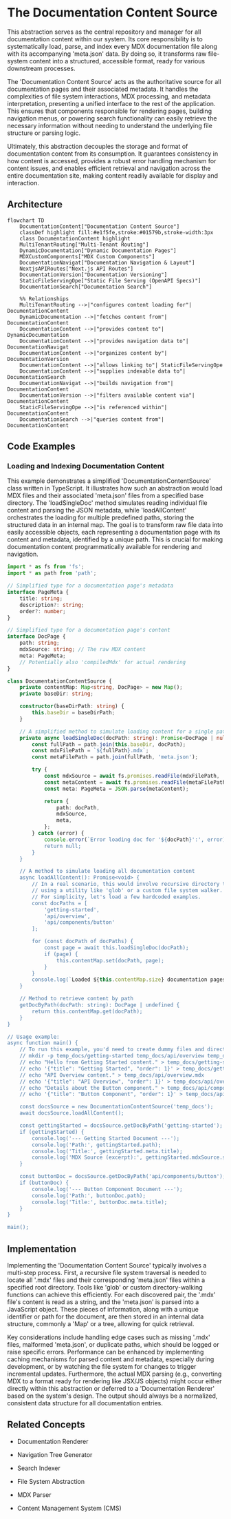 # The Documentation Content Source

This abstraction serves as the central repository and manager for all documentation content within our system. Its core responsibility is to systematically load, parse, and index every MDX documentation file along with its accompanying 'meta.json' data. By doing so, it transforms raw file-system content into a structured, accessible format, ready for various downstream processes.

The 'Documentation Content Source' acts as the authoritative source for all documentation pages and their associated metadata. It handles the complexities of file system interactions, MDX processing, and metadata interpretation, presenting a unified interface to the rest of the application. This ensures that components responsible for rendering pages, building navigation menus, or powering search functionality can easily retrieve the necessary information without needing to understand the underlying file structure or parsing logic.

Ultimately, this abstraction decouples the storage and format of documentation content from its consumption. It guarantees consistency in how content is accessed, provides a robust error handling mechanism for content issues, and enables efficient retrieval and navigation across the entire documentation site, making content readily available for display and interaction.


## Architecture

```mermaid
flowchart TD
    DocumentationContent["Documentation Content Source"]
    classDef highlight fill:#e1f5fe,stroke:#01579b,stroke-width:3px
    class DocumentationContent highlight
    MultiTenantRouting["Multi-Tenant Routing"]
    DynamicDocumentation["Dynamic Documentation Pages"]
    MDXCustomComponents["MDX Custom Components"]
    DocumentationNavigat["Documentation Navigation & Layout"]
    NextjsAPIRoutes["Next.js API Routes"]
    DocumentationVersion["Documentation Versioning"]
    StaticFileServingOpe["Static File Serving (OpenAPI Specs)"]
    DocumentationSearch["Documentation Search"]

    %% Relationships
    MultiTenantRouting -->|"configures content loading for"| DocumentationContent
    DynamicDocumentation -->|"fetches content from"| DocumentationContent
    DocumentationContent -->|"provides content to"| DynamicDocumentation
    DocumentationContent -->|"provides navigation data to"| DocumentationNavigat
    DocumentationContent -->|"organizes content by"| DocumentationVersion
    DocumentationContent -->|"allows linking to"| StaticFileServingOpe
    DocumentationContent -->|"supplies indexable data to"| DocumentationSearch
    DocumentationNavigat -->|"builds navigation from"| DocumentationContent
    DocumentationVersion -->|"filters available content via"| DocumentationContent
    StaticFileServingOpe -->|"is referenced within"| DocumentationContent
    DocumentationSearch -->|"queries content from"| DocumentationContent
```

## Code Examples

### Loading and Indexing Documentation Content

This example demonstrates a simplified 'DocumentationContentSource' class written in TypeScript. It illustrates how such an abstraction would load MDX files and their associated 'meta.json' files from a specified base directory. The 'loadSingleDoc' method simulates reading individual file content and parsing the JSON metadata, while 'loadAllContent' orchestrates the loading for multiple predefined paths, storing the structured data in an internal map. The goal is to transform raw file data into easily accessible objects, each representing a documentation page with its content and metadata, identified by a unique path. This is crucial for making documentation content programmatically available for rendering and navigation.


```typescript
import * as fs from 'fs';
import * as path from 'path';

// Simplified type for a documentation page's metadata
interface PageMeta {
    title: string;
    description?: string;
    order?: number;
}

// Simplified type for a documentation page's content
interface DocPage {
    path: string;
    mdxSource: string; // The raw MDX content
    meta: PageMeta;
    // Potentially also 'compiledMdx' for actual rendering
}

class DocumentationContentSource {
    private contentMap: Map<string, DocPage> = new Map();
    private baseDir: string;

    constructor(baseDirPath: string) {
        this.baseDir = baseDirPath;
    }

    // A simplified method to simulate loading content for a single path
    private async loadSingleDoc(docPath: string): Promise<DocPage | null> {
        const fullPath = path.join(this.baseDir, docPath);
        const mdxFilePath = `${fullPath}.mdx`;
        const metaFilePath = path.join(fullPath, 'meta.json');

        try {
            const mdxSource = await fs.promises.readFile(mdxFilePath, 'utf-8');
            const metaContent = await fs.promises.readFile(metaFilePath, 'utf-8');
            const meta: PageMeta = JSON.parse(metaContent);

            return {
                path: docPath,
                mdxSource,
                meta,
            };
        } catch (error) {
            console.error(`Error loading doc for '${docPath}':', error);
            return null;
        }
    }

    // A method to simulate loading all documentation content
    async loadAllContent(): Promise<void> {
        // In a real scenario, this would involve recursive directory traversal
        // using a utility like 'glob' or a custom file system walker.
        // For simplicity, let's load a few hardcoded examples.
        const docPaths = [
            'getting-started',
            'api/overview',
            'api/components/button'
        ];

        for (const docPath of docPaths) {
            const page = await this.loadSingleDoc(docPath);
            if (page) {
                this.contentMap.set(docPath, page);
            }
        }
        console.log(`Loaded ${this.contentMap.size} documentation pages.`);
    }

    // Method to retrieve content by path
    getDocByPath(docPath: string): DocPage | undefined {
        return this.contentMap.get(docPath);
    }
}

// Usage example:
async function main() {
    // To run this example, you'd need to create dummy files and directories:
    // mkdir -p temp_docs/getting-started temp_docs/api/overview temp_docs/api/components
    // echo "Hello from Getting Started content." > temp_docs/getting-started.mdx
    // echo '{"title": "Getting Started", "order": 1}' > temp_docs/getting-started/meta.json
    // echo "API Overview content." > temp_docs/api/overview.mdx
    // echo '{"title": "API Overview", "order": 1}' > temp_docs/api/overview/meta.json
    // echo "Details about the Button component." > temp_docs/api/components/button.mdx
    // echo '{"title": "Button Component", "order": 1}' > temp_docs/api/components/button/meta.json

    const docsSource = new DocumentationContentSource('temp_docs');
    await docsSource.loadAllContent();

    const gettingStarted = docsSource.getDocByPath('getting-started');
    if (gettingStarted) {
        console.log('--- Getting Started Document ---');
        console.log('Path:', gettingStarted.path);
        console.log('Title:', gettingStarted.meta.title);
        console.log('MDX Source (excerpt):', gettingStarted.mdxSource.substring(0, 30) + '...');
    }

    const buttonDoc = docsSource.getDocByPath('api/components/button');
    if (buttonDoc) {
        console.log('--- Button Component Document ---');
        console.log('Path:', buttonDoc.path);
        console.log('Title:', buttonDoc.meta.title);
    }
}

main();

```

## Implementation

Implementing the 'Documentation Content Source' typically involves a multi-step process. First, a recursive file system traversal is needed to locate all '.mdx' files and their corresponding 'meta.json' files within a specified root directory. Tools like 'glob' or custom directory-walking functions can achieve this efficiently. For each discovered pair, the '.mdx' file's content is read as a string, and the 'meta.json' is parsed into a JavaScript object. These pieces of information, along with a unique identifier or path for the document, are then stored in an internal data structure, commonly a 'Map' or a tree, allowing for quick retrieval.

Key considerations include handling edge cases such as missing '.mdx' files, malformed 'meta.json', or duplicate paths, which should be logged or raise specific errors. Performance can be enhanced by implementing caching mechanisms for parsed content and metadata, especially during development, or by watching the file system for changes to trigger incremental updates. Furthermore, the actual MDX parsing (e.g., converting MDX to a format ready for rendering like JSX/JS objects) might occur either directly within this abstraction or deferred to a 'Documentation Renderer' based on the system's design. The output should always be a normalized, consistent data structure for all documentation entries.


## Related Concepts

- Documentation Renderer

- Navigation Tree Generator

- Search Indexer

- File System Abstraction

- MDX Parser

- Content Management System (CMS)
